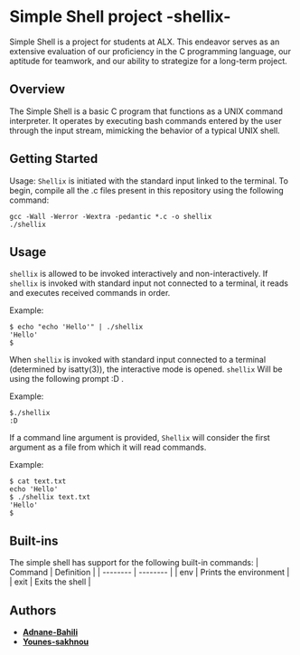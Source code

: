 
# Simple Shell project -shellix-


Simple Shell is a project for students at ALX. This endeavor serves as an extensive evaluation of our proficiency in the C programming language, our aptitude for teamwork, and our ability to strategize for a long-term project.




## Overview

The Simple Shell is a basic C program that functions as a UNIX command interpreter. It operates by executing bash commands entered by the user through the input stream, mimicking the behavior of a typical UNIX shell.
## Getting Started

Usage: `Shellix`  is initiated with the standard input linked to the terminal. To begin, compile all the .c files present in this repository using the following command:
```
gcc -Wall -Werror -Wextra -pedantic *.c -o shellix
./shellix
```

## Usage
`shellix` is allowed to be invoked interactively and non-interactively. If `shellix` is invoked with standard input not connected to a terminal, it reads and executes received commands in order.

Example:
```
$ echo "echo 'Hello'" | ./shellix
'Hello'
$
```
When `shellix` is invoked with standard input connected to a terminal (determined by isatty(3)), the interactive mode is opened. `shellix` Will be using the following prompt :D .

Example:
```
$./shellix
:D
```
If a command line argument is provided, `Shellix` will consider the first argument as a file from which it will read commands.

Example:
```
$ cat text.txt
echo 'Hello'
$ ./shellix text.txt
'Hello'
$
```
## Built-ins
The simple shell has support for the following built-in commands:
| Command | Definition |
| -------- | -------- |
| env | Prints the environment |
| exit | Exits the shell |

## Authors

- **[Adnane-Bahili](https://github.com/Adnane-Bahili)**
- **[Younes-sakhnou](https://github.com/Younes-sakhnou)**
